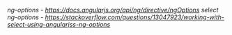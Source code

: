 
*ng-options - https://docs.angularjs.org/api/ng/directive/ngOptions*
*select ng-options - https://stackoverflow.com/questions/13047923/working-with-select-using-angularjss-ng-options*

